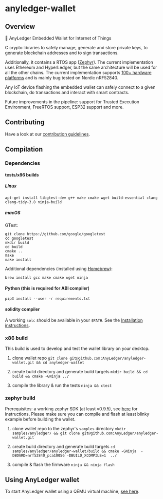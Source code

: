 # anyledger-wallet

## Overview

🏦 AnyLedger Embedded Wallet for Internet of Things

C crypto libraries to safely manage, generate and store private keys, to generate blockchain addresses and to sign transactions. 

Additionally, it contains a RTOS app ([Zephyr](https://github.com/AnyLedger/zephyr)).
The current implementation uses Ethereum and HyperLedger, but the same architecture will be used for all the other chains. The current implementation supports [100+ hardware platforms](https://docs.zephyrproject.org/latest/boards/index.html) and is mainly bug tested on Nordic nRF52840.

Any IoT device flashing the embedded wallet can safely connect to a given blockchain, do transactions and interact with smart contracts. 

Future improvements in the pipeline: support for Trusted Execution Environment, FreeRTOS support, ESP32 support and more.

## Contributing

Have a look at our [contribution guidelines](https://github.com/AnyLedger/anyledger-wallet/blob/master/CONTRIBUTING.md).

## Compilation

### Dependencies

#### tests/x86 builds

##### Linux

`apt-get install libgtest-dev g++ make cmake wget build-essential clang clang-tidy-3.8 ninja-build`

##### macOS

GTest:

```
git clone https://github.com/google/googletest 
cd googletest  
mkdir build  
cd build  
cmake ..  
make  
make install
```

Additional dependencies (installed using [Homebrew](https://brew.sh)):

`brew install gcc make cmake wget ninja`

#### Python (this is required for ABI compiler)
`pip3 install --user -r requirements.txt`

#### solidity compiler
A working `solc` should be available in your `$PATH`. See the [Installation instructions](https://solidity.readthedocs.io/en/v0.4.21/installing-solidity.html).

### x86 build

This build is used to develop and test the wallet library on your desktop.

1) clone wallet repo
`git clone git@github.com:AnyLedger/anyledger-wallet.git && cd anyledger-wallet`

2) create build directory and generate build targets
`mkdir build && cd build && cmake -GNinja ../`

3) compile the library & run the tests
`ninja && ctest`

### zephyr build

Prerequisites: a working zephyr SDK (at least v0.9.5), see [here](https://docs.zephyrproject.org/latest/getting_started/getting_started.html) for instructions. 
Please make sure you can compile and flash at least blinky example before building the wallet.

1) clone wallet repo to the zephyr's `samples` directory
`mkdir samples/anyledger/ && git clone git@github.com:AnyLedger/anyledger-wallet.git`

2) create build directory and generate build targets
`cd samples/anyledger/anyledger-wallet/build && cmake -GNinja  -DBOARD=nrf52840_pca10056 -DBUILD_XCOMPILE=1  ../`

3) compile & flash the firmware
`ninja && ninja flash`

## Using AnyLedger wallet

To start AnyLedger wallet using a QEMU virtual machine, [see here](https://github.com/AnyLedger/anyledger-wallet/blob/master/BUILD-qemu.md).
